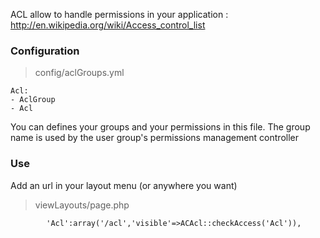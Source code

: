 ACL allow to handle permissions in your application : <http://en.wikipedia.org/wiki/Access_control_list>


### Configuration

> config/aclGroups.yml

```
Acl:
- AclGroup
- Acl
```

You can defines your groups and your permissions in this file. The group name is used by the user group's permissions management controller 

### Use

Add an url in your layout menu (or anywhere you want)

> viewLayouts/page.php


			'Acl':array('/acl','visible'=>ACAcl::checkAccess('Acl')),
